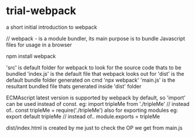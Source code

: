 # trial-webpack
 a short initial introduction to webpack

// webpack - is a module bundler, its main purpose is to bundle Javascript files 
for usage in a browser

npm install webpack

'src' is default folder for webpack to look for the source code thats to be bundled
'index.js' is the default file that webpack looks out for
'dist' is the default bundle folder generated on cmd 'npx webpack'
'main.js' is the resultant bundled file thats generated inside 'dist' folder

ECMAscript latest version  is supported by webpack by default, so 'import' can be used instead of const.
eg: import tripleMe from './tripleMe' 
// instead of.. const tripleMe = require('./tripleMe')
also for exporting modules
eg: export default tripleMe
// instead of.. module.exports = tripleMe

dist/index.html is created by me just to check the OP we get from main.js
